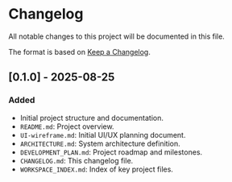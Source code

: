 # Changelog

All notable changes to this project will be documented in this file.

The format is based on [Keep a Changelog](https.keepachangelog.com/en/1.0.0/).

## [0.1.0] - 2025-08-25

### Added

*   Initial project structure and documentation.
*   `README.md`: Project overview.
*   `UI-wireframe.md`: Initial UI/UX planning document.
*   `ARCHITECTURE.md`: System architecture definition.
*   `DEVELOPMENT_PLAN.md`: Project roadmap and milestones.
*   `CHANGELOG.md`: This changelog file.
*   `WORKSPACE_INDEX.md`: Index of key project files.
